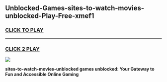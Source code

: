 
## Unblocked-Games-sites-to-watch-movies-unblocked-Play-Free-xmef1
<h3>
<a href="https://premium76.site?title=sites-to-watch-movies-unblocked&ref=12A">CLICK TO PLAY</a></h3>
<hr>

<h3>
<a href="https://premium76.site?title=sites-to-watch-movies-unblocked&ref=12A">CLICK 2 PLAY</a>
  
</h3>

<a href="https://premium76.site?title=sites-to-watch-movies-unblocked&ref=12A"><img src="https://clearcache.store/games.png"></a>


**sites-to-watch-movies-unblocked games unblocked: Your Gateway to Fun and Accessible Online Gaming**
